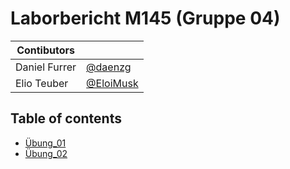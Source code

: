 # Laborbericht M145 (Gruppe 04)

| Contibutors   |                                          |
| ------------- | ---------------------------------------- |
| Daniel Furrer | [@daenzg](https://github.com/daenzg)     |
| Elio Teuber   | [@EloiMusk](https://github.com/EloiMusk) |

## Table of contents

- [Übung_01](https://github.com/EloiMusk/M145/tree/prod/Übung_01)
- [Übung_02](https://github.com/EloiMusk/M145/tree/prod/Übung_02)

